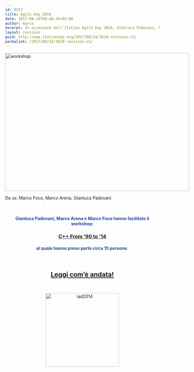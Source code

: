 ```yaml
---
id: 8217
title: Agile Day 2014
date: 2017-08-24T08:48:28+02:00
author: marco
excerpt: In occasione dell’Italian Agile Day 2014, Gianluca Padovani, Marco Arena e Marco Foco hanno facilitato un workshop di 3h dedicato al Refactoring in C++, focalizzato alla modernizzazione ed il miglioramento di una codebase legacy sfruttando le nuove potenzialità del C++11/14.
layout: revision
guid: http://www.italiancpp.org/2017/08/24/3619-revision-v1/
permalink: /2017/08/24/3619-revision-v1/
---
```

<div id="attachment_3681" style="width: 610px" class="wp-caption aligncenter">
  <a href="http://www.italiancpp.org/wp-content/uploads/2014/10/workshop.jpg"><img aria-describedby="caption-attachment-3681" loading="lazy" class="size-full wp-image-3681 " src="http://www.italiancpp.org/wp-content/uploads/2014/10/workshop.jpg" alt="workshop" width="600" height="450" srcset="http://192.168.64.2/wordpress/wp-content/uploads/2014/10/workshop.jpg 600w, http://192.168.64.2/wordpress/wp-content/uploads/2014/10/workshop-300x225.jpg 300w, http://192.168.64.2/wordpress/wp-content/uploads/2014/10/workshop-250x187.jpg 250w" sizes="(max-width: 600px) 100vw, 600px" /></a>
  
  <p id="caption-attachment-3681" class="wp-caption-text">
    Da sx: Marco Foco, Marco Arena, Gianluca Padovani
  </p>
</div>

&nbsp;

<h4 style="text-align: center;">
  <span style="color: #2945a4;">Gianluca Padovani, Marco Arena e Marco Foco hanno facilitato il workshop:</span>
</h4>

<h3 style="text-align: center;">
  <a href="http://www.agileday.it/front/programma-2014/sessioni-2014/#c_piu_piu" target="_blank" rel="noopener noreferrer">C++ From &#8217;90 to &#8217;14</a>
</h3>

<h4 style="text-align: center;">
  <span style="color: #2945a4;">al quale hanno preso parte circa 15 persone.</span>
</h4>

&nbsp;

<h2 style="text-align: center;">
  <a href="http://www.italiancpp.org/2014/11/16/italy-speaks-cpp-too/#workshop" target="_blank" rel="noopener noreferrer">Leggi com&#8217;è andata!</a>
</h2>

&nbsp;

<p style="text-align: center;">
  <a href="http://agileday.it"><img loading="lazy" class="aligncenter size-full wp-image-3602" src="http://www.italiancpp.org/wp-content/uploads/2013/06/iad2014.png" alt="iad2014" width="240" height="240" srcset="http://192.168.64.2/wordpress/wp-content/uploads/2013/06/iad2014.png 240w, http://192.168.64.2/wordpress/wp-content/uploads/2013/06/iad2014-150x150.png 150w" sizes="(max-width: 240px) 100vw, 240px" /></a>
</p>